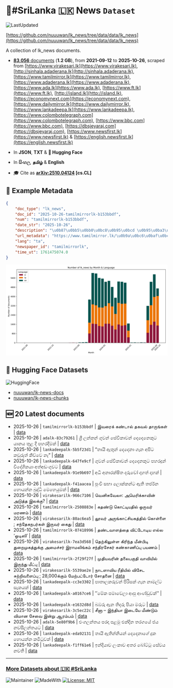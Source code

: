 # 📄#SriLanka 🇱🇰 News `Dataset`

![LastUpdated](https://img.shields.io/badge/last_updated-2025--10--26_16:45:10-green)

[https://github.com/nuuuwan/lk_news/tree/data/data/lk_news](https://github.com/nuuuwan/lk_news/tree/data/data/lk_news)

A collection of lk_news documents.

- [**83,056** documents](https://github.com/nuuuwan/lk_news/tree/data/data/lk_news) (**1.2 GB**), from **2021-09-12** to **2025-10-26**, scraped from [https://www.virakesari.lk](https://www.virakesari.lk), [http://sinhala.adaderana.lk](http://sinhala.adaderana.lk), [https://www.tamilmirror.lk](https://www.tamilmirror.lk), [https://www.adaderana.lk](https://www.adaderana.lk), [https://www.ada.lk](https://www.ada.lk), [https://www.ft.lk](https://www.ft.lk), [http://island.lk](http://island.lk), [https://economynext.com](https://economynext.com), [https://www.dailymirror.lk](https://www.dailymirror.lk), [https://www.lankadeepa.lk](https://www.lankadeepa.lk), [https://www.colombotelegraph.com](https://www.colombotelegraph.com), [https://www.bbc.com](https://www.bbc.com), [https://dbsjeyaraj.com](https://dbsjeyaraj.com), [https://www.newsfirst.lk](https://www.newsfirst.lk) & [https://english.newsfirst.lk](https://english.newsfirst.lk)

- In **JSON**, **TXT** & **🤗 Hugging Face**

- In **සිංහල**, **தமிழ்** & **English**

- 🎓 Cite as **[arXiv:2510.04124](https://arxiv.org/abs/2510.04124) [cs.CL]**

## 📝 Example Metadata

```json
{
    "doc_type": "lk_news",
    "doc_id": "2025-10-26-tamilmirrorlk-b153bbdf",
    "num": "tamilmirrorlk-b153bbdf",
    "date_str": "2025-10-26",
    "description": "\u0b87\u0bb5\u0bb0\u0bc8\u0b95\u0bcd \u0b95\u0ba3\u0bcd\u0b9f\u0bbe\u0bb2\u0bcd \u0ba4\u0b95\u0bb5\u0bb2\u0bcd \u0ba4\u0bbe\u0bb0\u0bc1\u0b99\u0bcd\u0b95\u0bb3\u0bcd",
    "url_metadata": "https://www.tamilmirror.lk/\u0b9a\u0bc6\u0baf\u0bcd\u0ba4\u0bbf\u0b95\u0bb3\u0bcd/\u0b87\u0bb5\u0bb0\u0bc8\u0b95\u0bcd-\u0b95\u0ba3\u0bcd\u0b9f\u0bbe\u0bb2\u0bcd-\u0ba4\u0b95\u0bb5\u0bb2\u0bcd-\u0ba4\u0bbe\u0bb0\u0bc1\u0b99\u0bcd\u0b95\u0bb3\u0bcd/175-366869",
    "lang": "ta",
    "newspaper_id": "tamilmirrorlk",
    "time_ut": 1761475074.0
}
```

![Chart](https://raw.githubusercontent.com/nuuuwan/lk_news/refs/heads/data/data/lk_news/docs_by_month_and_lang.png)

## 🤗 Hugging Face Datasets

![HuggingFace](https://img.shields.io/badge/-HuggingFace-FDEE21?style=for-the-badge&logo=HuggingFace)

- [nuuuwan/lk-news-docs](https://huggingface.co/datasets/nuuuwan/lk-news-docs)
- [nuuuwan/lk-news-chunks](https://huggingface.co/datasets/nuuuwan/lk-news-chunks)

## 🆕 20 Latest documents

- 2025-10-26 | `tamilmirrorlk-b153bbdf` | இவரைக் கண்டால் தகவல் தாருங்கள் | [data](https://github.com/nuuuwan/lk_news/tree/data/data/lk_news/2020s/2025/2025-10-26-tamilmirrorlk-b153bbdf)
- 2025-10-26 | `adalk-83c79261` | ශ්‍රී ලන්කන් ගුවන් සේවිකාවන් දෙදෙනෙකුට යානය තුළ දී පහරදීමක් | [data](https://github.com/nuuuwan/lk_news/tree/data/data/lk_news/2020s/2025/2025-10-26-adalk-83c79261)
- 2025-10-26 | `lankadeepalk-5b5f23d1` | “තායි ඇතුන් දෙදෙනා ගැන අපිට කවුරුත් කිව්වෙ නෑ” | [data](https://github.com/nuuuwan/lk_news/tree/data/data/lk_news/2020s/2025/2025-10-26-lankadeepalk-5b5f23d1)
- 2025-10-26 | `lankadeepalk-647fe9cf` | ගුවන් සේවිකාවන් දෙදෙනකුට පහරදුන් විදේශිකයා අත්අඩංගුවට | [data](https://github.com/nuuuwan/lk_news/tree/data/data/lk_news/2020s/2025/2025-10-26-lankadeepalk-647fe9cf)
- 2025-10-26 | `lankadeepalk-91e9b697` | අධි අනාරක්ෂිත දරුවෝ දාහත් දාහක් | [data](https://github.com/nuuuwan/lk_news/tree/data/data/lk_news/2020s/2025/2025-10-26-lankadeepalk-91e9b697)
- 2025-10-26 | `lankadeepalk-f41aacea` | පුංචි සභා ලොක්කන්ට  ඇති තර්ජන හොයන්න බුද්ධි මෙහෙයුමක් | [data](https://github.com/nuuuwan/lk_news/tree/data/data/lk_news/2020s/2025/2025-10-26-lankadeepalk-f41aacea)
- 2025-10-26 | `virakesarilk-966c7106` | வெனிசுவேலா: அமெரிக்காவின் அடுத்த இலக்கு? | [data](https://github.com/nuuuwan/lk_news/tree/data/data/lk_news/2020s/2025/2025-10-26-virakesarilk-966c7106)
- 2025-10-26 | `tamilmirrorlk-2508883e` | கதண்டு கொட்டியதில் ஒருவர் மரணம் | [data](https://github.com/nuuuwan/lk_news/tree/data/data/lk_news/2020s/2025/2025-10-26-tamilmirrorlk-2508883e)
- 2025-10-26 | `virakesarilk-80ac6ea5` | லூவர் அருங்காட்சியகத்தில் கொள்ளை ; சந்தேகநபர்கள் இருவர் கைது | [data](https://github.com/nuuuwan/lk_news/tree/data/data/lk_news/2020s/2025/2025-10-26-virakesarilk-80ac6ea5)
- 2025-10-26 | `tamilmirrorlk-07418996` | தண்டவாளத்தை விட்டோடிய எல்ல ‘ஒடிஸி’ | [data](https://github.com/nuuuwan/lk_news/tree/data/data/lk_news/2020s/2025/2025-10-26-tamilmirrorlk-07418996)
- 2025-10-26 | `virakesarilk-7ea3d568` | தெற்கிலுள்ள கிரிந்த மீன்பிடி துறைமுகத்துக்கு அமைச்சர் இராமலிங்கம் சந்திரசேகர் கண்காணிப்பு பயணம் | [data](https://github.com/nuuuwan/lk_news/tree/data/data/lk_news/2020s/2025/2025-10-26-virakesarilk-7ea3d568)
- 2025-10-26 | `tamilmirrorlk-2f29f27f` | முதியவரின் தலைபகுதி வாவியில் இருந்து மீட்பு | [data](https://github.com/nuuuwan/lk_news/tree/data/data/lk_news/2020s/2025/2025-10-26-tamilmirrorlk-2f29f27f)
- 2025-10-26 | `virakesarilk-5539ae2e` | நாடளாவிய ரீதியில் விசேட சுற்றிவளைப்பு ;  28,000க்கும் மேற்பட்டோர் சோதனை | [data](https://github.com/nuuuwan/lk_news/tree/data/data/lk_news/2020s/2025/2025-10-26-virakesarilk-5539ae2e)
- 2025-10-26 | `lankadeepalk-cc3e3302` | පාතාලකරුවන්   පිරිසක් ගැන නාමල්ට සැකයක් | [data](https://github.com/nuuuwan/lk_news/tree/data/data/lk_news/2020s/2025/2025-10-26-lankadeepalk-cc3e3302)
- 2025-10-26 | `lankadeepalk-a0167ce6` | ’’මේක පමාවෙලා ආපු ආණ්ඩුවක්’’ | [data](https://github.com/nuuuwan/lk_news/tree/data/data/lk_news/2020s/2025/2025-10-26-lankadeepalk-a0167ce6)
- 2025-10-26 | `lankadeepalk-e1632d8d` | බඹරු ඇන තිදරු පියා මරුට | [data](https://github.com/nuuuwan/lk_news/tree/data/data/lk_news/2020s/2025/2025-10-26-lankadeepalk-e1632d8d)
- 2025-10-26 | `virakesarilk-3c5ec22c` | சீனா – இந்தியா இடையே மீண்டும் விமான சேவை இன்று ஆரம்பம் | [data](https://github.com/nuuuwan/lk_news/tree/data/data/lk_news/2020s/2025/2025-10-26-virakesarilk-3c5ec22c)
- 2025-10-26 | `adalk-5e80f9b6` | එංගලන්තය පරදා පළමු එක්දින තරගයේ ජය නවසීලන්තයට | [data](https://github.com/nuuuwan/lk_news/tree/data/data/lk_news/2020s/2025/2025-10-26-adalk-5e80f9b6)
- 2025-10-26 | `lankadeepalk-eda92131` | තායි  ඇතින්නියන් දෙදෙනාගේ දුක හොයන්න කමිටුවක් | [data](https://github.com/nuuuwan/lk_news/tree/data/data/lk_news/2020s/2025/2025-10-26-lankadeepalk-eda92131)
- 2025-10-26 | `lankadeepalk-f1ff61e6` | ඉන්දියාව ලංකාව අතර බෝට්ටු සේවය නවතී | [data](https://github.com/nuuuwan/lk_news/tree/data/data/lk_news/2020s/2025/2025-10-26-lankadeepalk-f1ff61e6)

---

### [More Datasets about 🇱🇰 #SriLanka](https://github.com/nuuuwan/lk_datasets)

![Maintainer](https://img.shields.io/badge/maintainer-nuuuwan-red)
![MadeWith](https://img.shields.io/badge/made_with-python-blue)
[![License: MIT](https://img.shields.io/badge/License-MIT-yellow.svg)](https://opensource.org/licenses/MIT)
